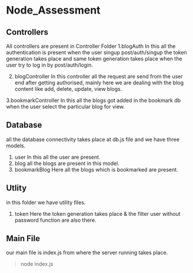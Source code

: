 # Node_Assessment

## Controllers
All controllers are present in Controller Folder
1.blogAuth
  In this all the authentication is present when the user singup  post/auth/singup the token generation takes place and same token generation takes place when the user try to log in by post/auth/login.

2. blogController 
    In this controller all the request are send from the user end after getting authorised, mainly here we are dealing with the blog content like add, delete, update, view blogs.
    
 3.bookmarkController
    In this all the blogs got added in the bookmark db when the user select the particular blog for view.
    
 ## Database
 all the database connectivity takes place at db.js file and we have three models.
 1. user
    In this all the user are present.
 2. blog
    all the blogs are present in this model.
 3. bookmarkBlog
    Here all the blogs which is bookmarked are present.
   
 ## Utlity
 in this folder we have utility files.
 1. token
    Here the token generation takes place & the filter user without password function are also there.
 
 ## Main File  
  our main file is index.js from where the server running takes place.
  >node index.js
